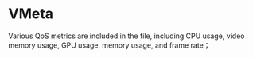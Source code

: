 # VMeta 
Various QoS metrics are included in the file, including  CPU usage, video memory usage, GPU usage, memory usage, and frame rate；

